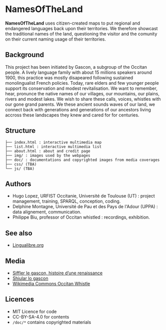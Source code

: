 # NamesOfTheLand

**NamesOfTheLand** uses citizen-created maps to put regional and endangered languages back upon their territories. We therefore showcast the traditional names of the land, questioning the visitor and the comunity on their current naming usage of their territories. 

## Background
This project has been initiated by Gascon, a subgroup of the Occitan people. A lively language family with about 15 millions speakers around 1900, this practice was mostly disapeared following sustained monolingualist French policies. Today, rare elders and few younger people support its conservation and modest revitalisation. We want to remember, hear, pronunce the native names of our villages, our mountains, our plains, rivers and modest lakes. We wish to share these calls, voices, whistles with our gone grand parents. We these ancient sounds waves of our land, we connect back with generations and generations of our ancestors living accross these landscapes they knew and cared for for centuries.

## Structure 
```
├── index.html : interactive multimedia map
├── list.html : interactive multimedia list
├── about.html : about and credit page
├── img/ : images used by the webpages
├── doc/ : documentations and copyrighted images from media coverages
├── css/ (TBA)
└── js/ (TBA)
```

## Authors
- Hugo Lopez, URFIST Occitanie, Université de Toulouse (UT) : project management, training, SPARQL, conception, coding.
- Delphine Montagne, Université de Pau et des Pays de l'Adour (UPPA) : data alignement, communication.
- Philippe Biu, professor of Occitan whistled : recordings, exhibition.

## See also
- [Lingualibre.org](https://lingualibre.org)

## Media
- [Siffler le gascon, histoire d’une renaissance](https://www.anglet.fr/sorties/agendas/detail-dun-agenda/actualites/siffler-le-gascon-histoire-dune-renaissance/)
- [Shiular lo gascon](https://www.calameo.com/villeanglet/read/0002051056b581caa133c)
- [Wikimedia Commons Occitan Whistle](https://commons.wikimedia.org/wiki/Category:Lingua_Libre_pronunciation-other_(Q117707514))

## Licences
- MIT Licence for code
- CC-BY-SA-4.0 for contents
- `/doc/*` contains copyrighted materials
